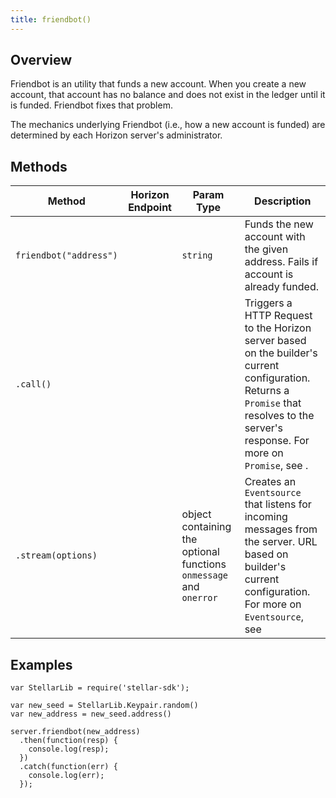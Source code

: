 ```yaml
---
title: friendbot()
---
```


## Overview

Friendbot is an utility that funds a new account.  When you create a new account, that account has no balance and does not exist in the ledger until it is funded.  Friendbot fixes that problem.

The mechanics underlying Friendbot (i.e., how a new account is funded) are determined by each Horizon server's administrator.

## Methods

| Method | Horizon Endpoint | Param Type | Description |
| --- | --- | --- | --- |
| `friendbot("address")` | | `string` | Funds the new account with the given address.  Fails if account is already funded. |
| `.call()` |  | | Triggers a HTTP Request to the Horizon server based on the builder's current configuration.  Returns a `Promise` that resolves to the server's response.  For more on `Promise`, see []().|
| `.stream(options)` | | object containing the optional functions `onmessage` and `onerror` | Creates an `Eventsource` that listens for incoming messages from the server.  URL based on builder's current configuration.  For more on `Eventsource`, see []() |


## Examples

```
var StellarLib = require('stellar-sdk');

var new_seed = StellarLib.Keypair.random()
var new_address = new_seed.address()

server.friendbot(new_address)
  .then(function(resp) {
    console.log(resp);
  })
  .catch(function(err) {
    console.log(err);
  });
